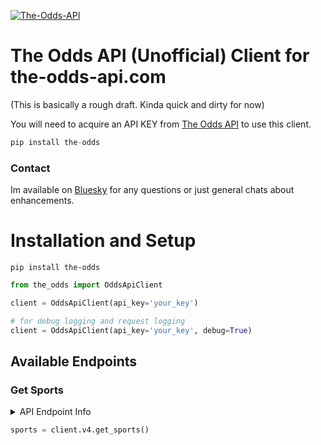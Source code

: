 [![The-Odds-API](https://github.com/coreyjs/the-odds-api/actions/workflows/python-app.yml/badge.svg)](https://github.com/coreyjs/the-odds-api/actions/workflows/python-app.yml)


# The Odds API (Unofficial) Client for the-odds-api.com

(This is basically a rough draft.  Kinda quick and dirty for now)

You will need to acquire an API KEY from [The Odds API](https://the-odds-api.com/) to use this client.

```python
pip install the-odds
```

### Contact
Im available on [Bluesky](https://bsky.app/profile/coreyjs.dev) for any questions or just general chats about enhancements.


# Installation and Setup
```
pip install the-odds
```

```python
from the_odds import OddsApiClient

client = OddsApiClient(api_key='your_key')

# for debug logging and request logging
client = OddsApiClient(api_key='your_key', debug=True)
```

## Available Endpoints

### Get Sports

<details>
    <summary>API Endpoint Info</summary>

**Endpoint:** `/v4/sports`  
**Method:** GET  
**Formats:** JSON


| Param | Type | Ex           | Note |
|-------|------|--------------|----|
| all   | bool | True / False | Optional - if this parameter is set to true (all=true), a list of both in and out of season sports will be returned |

</details>

```python
sports = client.v4.get_sports()
```